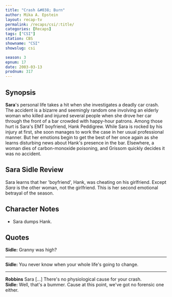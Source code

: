 ```yaml
---
title: "Crash &#038; Burn"
author: Mika A. Epstein
layout: recap-tv
permalink: /recaps/csi/:title/
categories: [Recaps]
tags: ["CSI"]
station: CBS
showname: "CSI"
showslug: csi

season: 3
epnum: 17
date: 2003-03-13
prodnum: 317  
---
```


## Synopsis

**Sara**'s personal life takes a hit when she investigates a deadly car crash. The accident is a bizarre and seemingly random one involving an elderly woman who killed and injured several people when she drove her car through the front of a bar crowded with happy-hour patrons. Among those hurt is Sara's EMT boyfriend, Hank Peddigrew. While Sara is rocked by his injury at first, she soon manages to work the case in her usual professional manner. But her emotions begin to get the best of her once again as she learns disturbing news about Hank's presence in the bar. Elsewhere, a woman dies of carbon-monoxide poisoning, and Grissom quickly decides it was no accident.

## Sara Sidle Review

Sara learns that her 'boyfriend', Hank, was cheating on his girlfriend. Except _Sara_ is the other woman, not the girlfriend. This is her second emotional betrayal of the season.

## Character Notes

* Sara dumps Hank.

## Quotes

**Sidle:** Granny was high?  

- - -

**Sidle:** You never know when your whole life's going to change.
  

- - -

**Robbins** Sara [...] There's no physiological cause for your crash.  
**Sidle:** Well, that's a bummer. Cause at this point, we've got no forensic one either.


